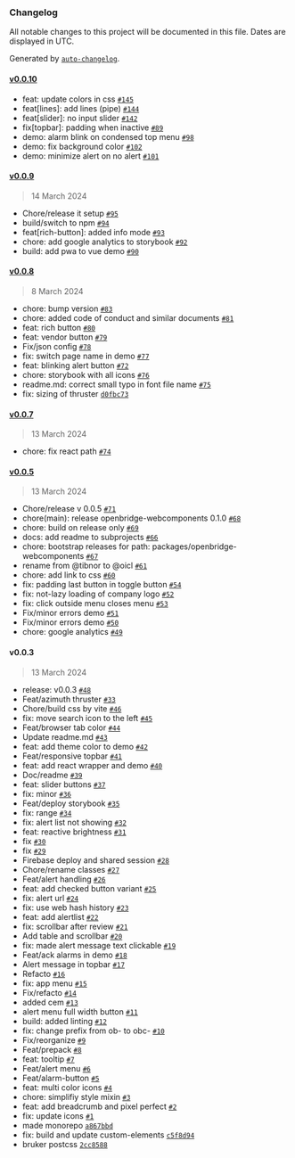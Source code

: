### Changelog

All notable changes to this project will be documented in this file. Dates are displayed in UTC.

Generated by [`auto-changelog`](https://github.com/CookPete/auto-changelog).

#### [v0.0.10](https://github.com/Ocean-Industries-Concept-Lab/openbridge-webcomponents/compare/v0.0.9...v0.0.10)

- feat: update colors in css [`#145`](https://github.com/Ocean-Industries-Concept-Lab/openbridge-webcomponents/pull/145)
- feat[lines]: add lines (pipe) [`#144`](https://github.com/Ocean-Industries-Concept-Lab/openbridge-webcomponents/pull/144)
- feat[slider]: no input slider [`#142`](https://github.com/Ocean-Industries-Concept-Lab/openbridge-webcomponents/pull/142)
- fix[topbar]: padding when inactive [`#89`](https://github.com/Ocean-Industries-Concept-Lab/openbridge-webcomponents/issues/89)
- demo: alarm blink on condensed top menu [`#98`](https://github.com/Ocean-Industries-Concept-Lab/openbridge-webcomponents/pull/98)
- demo: fix background color [`#102`](https://github.com/Ocean-Industries-Concept-Lab/openbridge-webcomponents/pull/102)
- demo: minimize alert on no alert [`#101`](https://github.com/Ocean-Industries-Concept-Lab/openbridge-webcomponents/pull/101)

#### [v0.0.9](https://github.com/Ocean-Industries-Concept-Lab/openbridge-webcomponents/compare/v0.0.8...v0.0.9)

> 14 March 2024

- Chore/release it setup [`#95`](https://github.com/Ocean-Industries-Concept-Lab/openbridge-webcomponents/pull/95)
- build/switch to npm [`#94`](https://github.com/Ocean-Industries-Concept-Lab/openbridge-webcomponents/pull/94)
- feat[rich-button]: added info mode [`#93`](https://github.com/Ocean-Industries-Concept-Lab/openbridge-webcomponents/pull/93)
- chore: add google analytics to storybook [`#92`](https://github.com/Ocean-Industries-Concept-Lab/openbridge-webcomponents/pull/92)
- build: add pwa to vue demo [`#90`](https://github.com/Ocean-Industries-Concept-Lab/openbridge-webcomponents/pull/90)

#### [v0.0.8](https://github.com/Ocean-Industries-Concept-Lab/openbridge-webcomponents/compare/v0.0.7...v0.0.8)

> 8 March 2024

- chore: bump version [`#83`](https://github.com/Ocean-Industries-Concept-Lab/openbridge-webcomponents/pull/83)
- chore: added code of conduct and similar documents [`#81`](https://github.com/Ocean-Industries-Concept-Lab/openbridge-webcomponents/pull/81)
- feat: rich button [`#80`](https://github.com/Ocean-Industries-Concept-Lab/openbridge-webcomponents/pull/80)
- feat: vendor button [`#79`](https://github.com/Ocean-Industries-Concept-Lab/openbridge-webcomponents/pull/79)
- Fix/json config [`#78`](https://github.com/Ocean-Industries-Concept-Lab/openbridge-webcomponents/pull/78)
- fix: switch page name in demo [`#77`](https://github.com/Ocean-Industries-Concept-Lab/openbridge-webcomponents/pull/77)
- feat: blinking alert button [`#72`](https://github.com/Ocean-Industries-Concept-Lab/openbridge-webcomponents/pull/72)
- chore: storybook with all icons [`#76`](https://github.com/Ocean-Industries-Concept-Lab/openbridge-webcomponents/pull/76)
- readme.md: correct small typo in font file name [`#75`](https://github.com/Ocean-Industries-Concept-Lab/openbridge-webcomponents/pull/75)
- fix: sizing of thruster [`d0fbc73`](https://github.com/Ocean-Industries-Concept-Lab/openbridge-webcomponents/commit/d0fbc737917c43b255c261d3e30ce5062ef061a4)

#### [v0.0.7](https://github.com/Ocean-Industries-Concept-Lab/openbridge-webcomponents/compare/v0.0.5...v0.0.7)

> 13 March 2024

- chore: fix react path [`#74`](https://github.com/Ocean-Industries-Concept-Lab/openbridge-webcomponents/pull/74)

#### [v0.0.5](https://github.com/Ocean-Industries-Concept-Lab/openbridge-webcomponents/compare/v0.0.3...v0.0.5)

> 13 March 2024

- Chore/release v 0.0.5 [`#71`](https://github.com/Ocean-Industries-Concept-Lab/openbridge-webcomponents/pull/71)
- chore(main): release openbridge-webcomponents 0.1.0 [`#68`](https://github.com/Ocean-Industries-Concept-Lab/openbridge-webcomponents/pull/68)
- chore: build on release only [`#69`](https://github.com/Ocean-Industries-Concept-Lab/openbridge-webcomponents/pull/69)
- docs: add readme to subprojects [`#66`](https://github.com/Ocean-Industries-Concept-Lab/openbridge-webcomponents/pull/66)
- chore: bootstrap releases for path: packages/openbridge-webcomponents [`#67`](https://github.com/Ocean-Industries-Concept-Lab/openbridge-webcomponents/pull/67)
- rename from @tibnor to @oicl [`#61`](https://github.com/Ocean-Industries-Concept-Lab/openbridge-webcomponents/pull/61)
- chore: add link to css [`#60`](https://github.com/Ocean-Industries-Concept-Lab/openbridge-webcomponents/pull/60)
- fix: padding last button in toggle button [`#54`](https://github.com/Ocean-Industries-Concept-Lab/openbridge-webcomponents/pull/54)
- fix: not-lazy loading of company logo [`#52`](https://github.com/Ocean-Industries-Concept-Lab/openbridge-webcomponents/pull/52)
- fix: click outside menu closes menu [`#53`](https://github.com/Ocean-Industries-Concept-Lab/openbridge-webcomponents/pull/53)
- Fix/minor errors demo [`#51`](https://github.com/Ocean-Industries-Concept-Lab/openbridge-webcomponents/pull/51)
- Fix/minor errors demo [`#50`](https://github.com/Ocean-Industries-Concept-Lab/openbridge-webcomponents/pull/50)
- chore: google analytics [`#49`](https://github.com/Ocean-Industries-Concept-Lab/openbridge-webcomponents/pull/49)

#### v0.0.3

> 13 March 2024

- release: v0.0.3 [`#48`](https://github.com/Ocean-Industries-Concept-Lab/openbridge-webcomponents/pull/48)
- Feat/azimuth thruster [`#33`](https://github.com/Ocean-Industries-Concept-Lab/openbridge-webcomponents/pull/33)
- Chore/build css by vite [`#46`](https://github.com/Ocean-Industries-Concept-Lab/openbridge-webcomponents/pull/46)
- fix: move search icon to the left [`#45`](https://github.com/Ocean-Industries-Concept-Lab/openbridge-webcomponents/pull/45)
- Feat/browser tab color [`#44`](https://github.com/Ocean-Industries-Concept-Lab/openbridge-webcomponents/pull/44)
- Update readme.md [`#43`](https://github.com/Ocean-Industries-Concept-Lab/openbridge-webcomponents/pull/43)
- feat: add theme color to demo [`#42`](https://github.com/Ocean-Industries-Concept-Lab/openbridge-webcomponents/pull/42)
- Feat/responsive topbar [`#41`](https://github.com/Ocean-Industries-Concept-Lab/openbridge-webcomponents/pull/41)
- feat: add react wrapper and demo [`#40`](https://github.com/Ocean-Industries-Concept-Lab/openbridge-webcomponents/pull/40)
- Doc/readme [`#39`](https://github.com/Ocean-Industries-Concept-Lab/openbridge-webcomponents/pull/39)
- feat: slider buttons [`#37`](https://github.com/Ocean-Industries-Concept-Lab/openbridge-webcomponents/pull/37)
- fix: minor [`#36`](https://github.com/Ocean-Industries-Concept-Lab/openbridge-webcomponents/pull/36)
- Feat/deploy storybook [`#35`](https://github.com/Ocean-Industries-Concept-Lab/openbridge-webcomponents/pull/35)
- fix: range [`#34`](https://github.com/Ocean-Industries-Concept-Lab/openbridge-webcomponents/pull/34)
- fix: alert list not showing [`#32`](https://github.com/Ocean-Industries-Concept-Lab/openbridge-webcomponents/pull/32)
- feat: reactive brightness [`#31`](https://github.com/Ocean-Industries-Concept-Lab/openbridge-webcomponents/pull/31)
- fix [`#30`](https://github.com/Ocean-Industries-Concept-Lab/openbridge-webcomponents/pull/30)
- fix [`#29`](https://github.com/Ocean-Industries-Concept-Lab/openbridge-webcomponents/pull/29)
- Firebase deploy and shared session [`#28`](https://github.com/Ocean-Industries-Concept-Lab/openbridge-webcomponents/pull/28)
- Chore/rename classes [`#27`](https://github.com/Ocean-Industries-Concept-Lab/openbridge-webcomponents/pull/27)
- Feat/alert handling [`#26`](https://github.com/Ocean-Industries-Concept-Lab/openbridge-webcomponents/pull/26)
- feat: add checked button variant [`#25`](https://github.com/Ocean-Industries-Concept-Lab/openbridge-webcomponents/pull/25)
- fix: alert url [`#24`](https://github.com/Ocean-Industries-Concept-Lab/openbridge-webcomponents/pull/24)
- fix: use web hash history [`#23`](https://github.com/Ocean-Industries-Concept-Lab/openbridge-webcomponents/pull/23)
- feat: add alertlist [`#22`](https://github.com/Ocean-Industries-Concept-Lab/openbridge-webcomponents/pull/22)
- fix: scrollbar after review [`#21`](https://github.com/Ocean-Industries-Concept-Lab/openbridge-webcomponents/pull/21)
- Add table and scrollbar [`#20`](https://github.com/Ocean-Industries-Concept-Lab/openbridge-webcomponents/pull/20)
- fix: made alert message text clickable [`#19`](https://github.com/Ocean-Industries-Concept-Lab/openbridge-webcomponents/pull/19)
- Feat/ack alarms in demo [`#18`](https://github.com/Ocean-Industries-Concept-Lab/openbridge-webcomponents/pull/18)
- Alert message in topbar [`#17`](https://github.com/Ocean-Industries-Concept-Lab/openbridge-webcomponents/pull/17)
- Refacto [`#16`](https://github.com/Ocean-Industries-Concept-Lab/openbridge-webcomponents/pull/16)
- fix: app menu [`#15`](https://github.com/Ocean-Industries-Concept-Lab/openbridge-webcomponents/pull/15)
- Fix/refacto [`#14`](https://github.com/Ocean-Industries-Concept-Lab/openbridge-webcomponents/pull/14)
- added cem [`#13`](https://github.com/Ocean-Industries-Concept-Lab/openbridge-webcomponents/pull/13)
- alert menu full width button [`#11`](https://github.com/Ocean-Industries-Concept-Lab/openbridge-webcomponents/pull/11)
- build: added linting [`#12`](https://github.com/Ocean-Industries-Concept-Lab/openbridge-webcomponents/pull/12)
- fix: change prefix from ob- to obc- [`#10`](https://github.com/Ocean-Industries-Concept-Lab/openbridge-webcomponents/pull/10)
- Fix/reorganize [`#9`](https://github.com/Ocean-Industries-Concept-Lab/openbridge-webcomponents/pull/9)
- Feat/prepack [`#8`](https://github.com/Ocean-Industries-Concept-Lab/openbridge-webcomponents/pull/8)
- feat: tooltip [`#7`](https://github.com/Ocean-Industries-Concept-Lab/openbridge-webcomponents/pull/7)
- Feat/alert menu [`#6`](https://github.com/Ocean-Industries-Concept-Lab/openbridge-webcomponents/pull/6)
- Feat/alarm-button [`#5`](https://github.com/Ocean-Industries-Concept-Lab/openbridge-webcomponents/pull/5)
- feat: multi color icons [`#4`](https://github.com/Ocean-Industries-Concept-Lab/openbridge-webcomponents/pull/4)
- chore: simplifiy style mixin [`#3`](https://github.com/Ocean-Industries-Concept-Lab/openbridge-webcomponents/pull/3)
- feat: add breadcrumb and pixel perfect [`#2`](https://github.com/Ocean-Industries-Concept-Lab/openbridge-webcomponents/pull/2)
- fix: update icons [`#1`](https://github.com/Ocean-Industries-Concept-Lab/openbridge-webcomponents/pull/1)
- made monorepo [`a867bbd`](https://github.com/Ocean-Industries-Concept-Lab/openbridge-webcomponents/commit/a867bbd7770e1feb8d00655c633f2cf0f78ba14d)
- fix: build and update custom-elements [`c5f8d94`](https://github.com/Ocean-Industries-Concept-Lab/openbridge-webcomponents/commit/c5f8d94f9dfc2242b1757109abcc425fd9b07a2b)
- bruker postcss [`2cc8588`](https://github.com/Ocean-Industries-Concept-Lab/openbridge-webcomponents/commit/2cc858824c5bc213b94ac9e42f9a4da0f5a2140b)
